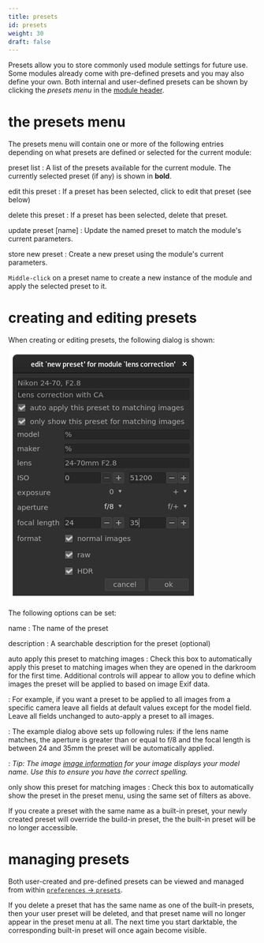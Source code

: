 ```yaml
---
title: presets
id: presets
weight: 30
draft: false
---
```


Presets allow you to store commonly used module settings for future use. Some modules already come with pre-defined presets and you may also define your own. Both internal and user-defined presets can be shown by clicking the _presets menu_ in the [module header](./module-header.md).

# the presets menu

The presets menu will contain one or more of the following entries depending on what presets are defined or selected for the current module:

preset list
: A list of the presets available for the current module. The currently selected preset (if any) is shown in **bold**.

edit this preset
: If a preset has been selected, click to edit that preset (see below)

delete this preset
: If a preset has been selected, delete that preset.

update preset \[name\]
: Update the named preset to match the module's current parameters.

store new preset
: Create a new preset using the module's current parameters.

`Middle-click` on a preset name to create a new instance of the module and apply the selected preset to it.

# creating and editing presets

When creating or editing presets, the following dialog is shown:

![new preset](./presets/new_preset.png)

The following options can be set:

name
: The name of the preset

description
: A searchable description for the preset (optional)

auto apply this preset to matching images
: Check this box to automatically apply this preset to matching images when they are opened in the darkroom for the first time. Additional controls will appear to allow you to define which images the preset will be applied to based on image Exif data.

: For example, if you want a preset to be applied to all images from a specific camera leave all fields at default values except for the model field. Leave all fields unchanged to auto-apply a preset to all images.

: The example dialog above sets up following rules: if the lens name matches, the aperture is greater than or equal to f/8 and the focal length is between 24 and 35mm the preset will be automatically applied. 

: _Tip: The image [image information](../../module-reference/utility-modules/shared/image-information.md) for your image displays your model name. Use this to ensure you have the correct spelling._

only show this preset for matching images
: Check this box to automatically show the preset in the preset menu, using the same set of filters as above.

If you create a preset with the same name as a built-in preset, your newly created preset will override the build-in preset, the the built-in preset will be no longer accessible.

# managing presets

Both user-created and pre-defined presets can be viewed and managed from within [`preferences` -> `presets`](../../../preferences-settings/presets.md).

If you delete a preset that has the same name as one of the built-in presets, then your user preset will be deleted, and that preset name will no longer appear in the preset menu at all. The next time you start darktable, the corresponding built-in preset will once again become visible.

